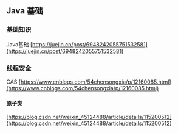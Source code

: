 ## Java 基础

### 基础知识

Java基础 [https://juejin.cn/post/6948242055751532581](https://juejin.cn/post/6948242055751532581)

### 线程安全

CAS [https://www.cnblogs.com/54chensongxia/p/12160085.html](https://www.cnblogs.com/54chensongxia/p/12160085.html)

#### 原子类

[https://blog.csdn.net/weixin_45124488/article/details/115200512](https://blog.csdn.net/weixin_45124488/article/details/115200512)
